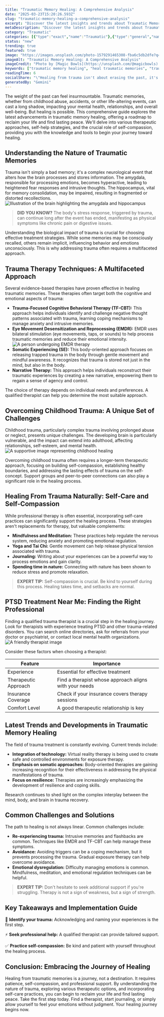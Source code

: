 ```yaml
---
title: "Traumatic Memory Healing: A Comprehensive Analysis"
date: "2025-03-23T15:20:26.593Z"
slug: "traumatic-memory-healing-a-comprehensive-analysis"
excerpt: "Discover the latest insights and trends about Traumatic Memory Healing. This comprehensive guide covers everything you need to know about Traumatic Memory Healing in 2025."
metaDescription: "Discover the latest insights and trends about Traumatic Memory Healing. This comprehensive guide covers everything you need to know about Traumatic Memory ..."
category: "Traumatic"
categories: [{"type":"exact","name":"Traumatic"},{"type":"general","name":"Mental Health"},{"type":"medium","name":"Therapeutic Approaches"},{"type":"specific","name":"Cognitive Processing"},{"type":"niche","name":"EMDR Therapy"}]
status: "new"
trending: true
featured: true
image: "https://images.unsplash.com/photo-1579291465308-fba6c5db2dfe?q=85&w=1200&fit=max&fm=webp&auto=compress"
imageAlt: "Traumatic Memory Healing: A Comprehensive Analysis"
imageCredit: "Photo by [Magic Bowls](https://unsplash.com/@magicbowls) on Unsplash"
keywords: ["traumatic memory healing", "heal traumatic memories", "trauma therapy techniques", "overcome childhood trauma", "PTSD treatment near me", "best trauma therapist", "healing from trauma naturally", "traumatic memory recovery", "how to process traumatic memories", "overcoming complex trauma"]
readingTime: 6
socialShare: "\"Healing from trauma isn't about erasing the past, it's about rewriting your story.  Discover the power of self-compassion and evidence-based therapies to reclaim your life.\""
generatedBy: "Gemini"
---
```




The weight of the past can feel insurmountable.  Traumatic memories, whether from childhood abuse, accidents, or other life-altering events, can cast a long shadow, impacting your mental health, relationships, and overall well-being.  But healing is possible. This comprehensive guide explores the latest advancements in traumatic memory healing, offering a roadmap to reclaim your life and find lasting peace.  We'll delve into various therapeutic approaches, self-help strategies, and the crucial role of self-compassion, providing you with the knowledge and tools to begin your journey toward healing.

## Understanding the Nature of Traumatic Memories

Trauma isn't simply a bad memory; it's a complex neurological event that alters how the brain processes and stores information.  The amygdala, responsible for processing emotions, becomes hyperactive, leading to heightened fear responses and intrusive thoughts.  The hippocampus, vital for memory consolidation, may be impaired, resulting in fragmented or distorted recollections. ![Illustration of the brain highlighting the amygdala and hippocampus](https://images.unsplash.com/photo-1492550866188-62dbe0ce1559?q=85&w=1200&fit=max&fm=webp&auto=compress)

> **DID YOU KNOW?**  The body's stress response, triggered by trauma, can continue long after the event has ended, manifesting as physical symptoms like chronic pain or digestive issues.

Understanding the biological impact of trauma is crucial for choosing effective treatment strategies.  While some memories may be consciously recalled, others remain implicit, influencing behavior and emotions unconsciously.  This is why addressing trauma often requires a multifaceted approach.

##  Trauma Therapy Techniques: A Multifaceted Approach

Several evidence-based therapies have proven effective in healing traumatic memories.  These therapies often target both the cognitive and emotional aspects of trauma:

* **Trauma-Focused Cognitive Behavioral Therapy (TF-CBT):** This approach helps individuals identify and challenge negative thought patterns associated with trauma, learning coping mechanisms to manage anxiety and intrusive memories.
* **Eye Movement Desensitization and Reprocessing (EMDR):** EMDR uses bilateral stimulation (eye movements, taps, or sounds) to help process traumatic memories and reduce their emotional intensity.  ![A person undergoing EMDR therapy](https://images.unsplash.com/photo-1551232864-0b336dcdc028?q=85&w=1200&fit=max&fm=webp&auto=compress)
* **Somatic Experiencing (SE):** This body-oriented approach focuses on releasing trapped trauma in the body through gentle movement and mindful awareness.  It recognizes that trauma is stored not just in the mind, but also in the body.
* **Narrative Therapy:**  This approach helps individuals reconstruct their traumatic experiences by creating a new narrative, empowering them to regain a sense of agency and control.

The choice of therapy depends on individual needs and preferences.  A qualified therapist can help you determine the most suitable approach.

## Overcoming Childhood Trauma: A Unique Set of Challenges

Childhood trauma, particularly complex trauma involving prolonged abuse or neglect, presents unique challenges.  The developing brain is particularly vulnerable, and the impact can extend into adulthood, affecting relationships, self-esteem, and mental health. ![A supportive image representing childhood healing](https://images.unsplash.com/photo-1542915801-3cc662f13699?q=85&w=1200&fit=max&fm=webp&auto=compress)

Overcoming childhood trauma often requires a longer-term therapeutic approach, focusing on building self-compassion, establishing healthy boundaries, and addressing the lasting effects of trauma on the self-concept.  Support groups and peer-to-peer connections can also play a significant role in the healing process.

## Healing From Trauma Naturally: Self-Care and Self-Compassion

While professional therapy is often essential, incorporating self-care practices can significantly support the healing process.  These strategies aren't replacements for therapy, but valuable complements:

* **Mindfulness and Meditation:**  These practices help regulate the nervous system, reducing anxiety and promoting emotional regulation.
* **Yoga and Tai Chi:**  Gentle movement can help release physical tension associated with trauma.
* **Journaling:**  Writing about your experiences can be a powerful way to process emotions and gain clarity.
* **Spending time in nature:** Connecting with nature has been shown to reduce stress and promote relaxation.

> **EXPERT TIP:** Self-compassion is crucial.  Be kind to yourself during this process.  Healing takes time, and setbacks are normal.

##  PTSD Treatment Near Me: Finding the Right Professional

Finding a qualified trauma therapist is a crucial step in the healing journey.  Look for therapists with experience treating PTSD and other trauma-related disorders. You can search online directories, ask for referrals from your doctor or psychiatrist, or contact local mental health organizations.  ![A friendly therapist image](https://images.unsplash.com/photo-1579291465308-fba6c5db2dfe?q=85&w=1200&fit=max&fm=webp&auto=compress)

Consider these factors when choosing a therapist:

| Feature          | Importance                                  |
|-----------------|----------------------------------------------|
| Experience       | Essential for effective treatment             |
| Therapeutic Approach |  Find a therapist whose approach aligns with your needs |
| Insurance Coverage | Check if your insurance covers therapy sessions |
| Comfort Level    |  A good therapeutic relationship is key      |

## Latest Trends and Developments in Traumatic Memory Healing

The field of trauma treatment is constantly evolving.  Current trends include:

* **Integration of technology:**  Virtual reality therapy is being used to create safe and controlled environments for exposure therapy.
* **Emphasis on somatic approaches:**  Body-oriented therapies are gaining increasing recognition for their effectiveness in addressing the physical manifestations of trauma.
* **Focus on resilience:**  Therapies are increasingly emphasizing the development of resilience and coping skills.

Research continues to shed light on the complex interplay between the mind, body, and brain in trauma recovery.

## Common Challenges and Solutions

The path to healing is not always linear.  Common challenges include:

* **Re-experiencing trauma:** Intrusive memories and flashbacks are common.  Techniques like EMDR and TF-CBT can help manage these symptoms.
* **Avoidance:**  Avoiding triggers can be a coping mechanism, but it prevents processing the trauma.  Gradual exposure therapy can help overcome avoidance.
* **Emotional dysregulation:**  Difficulty managing emotions is common.  Mindfulness, meditation, and emotional regulation techniques can be helpful.

> **EXPERT TIP:**  Don't hesitate to seek additional support if you're struggling.  Therapy is not a sign of weakness, but a sign of strength.

## Key Takeaways and Implementation Guide

🔑 **Identify your trauma:** Acknowledging and naming your experiences is the first step.

⚡ **Seek professional help:**  A qualified therapist can provide tailored support.

✅ **Practice self-compassion:**  Be kind and patient with yourself throughout the healing process.

## Conclusion: Embracing the Journey of Healing

Healing from traumatic memories is a journey, not a destination. It requires patience, self-compassion, and professional support.  By understanding the nature of trauma, exploring various therapeutic options, and incorporating self-care practices, you can begin to reclaim your life and find lasting peace.  Take the first step today.  Find a therapist, start journaling, or simply allow yourself to feel your emotions without judgment. Your healing journey begins now.

